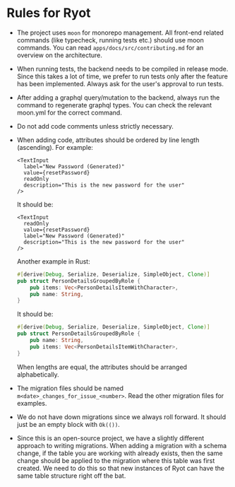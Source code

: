 # Rules for Ryot

- The project uses `moon` for monorepo management. All front-end related commands (like
  typecheck, running tests etc.) should use moon commands. You can read
  `apps/docs/src/contributing.md` for an overview on the architecture.
- When running tests, the backend needs to be compiled in release mode. Since this takes a
  lot of time, we prefer to run tests only after the feature has been implemented. Always
  ask for the user's approval to run tests.
- After adding a graphql query/mutation to the backend, always run the command to
  regenerate graphql types. You can check the relevant moon.yml for the correct command.
- Do not add code comments unless strictly necessary.
- When adding code, attributes should be ordered by line length (ascending). For
  example:

  ```tsx
  <TextInput
    label="New Password (Generated)"
    value={resetPassword}
    readOnly
    description="This is the new password for the user"
  />
  ```

  It should be:

  ```tsx
  <TextInput
    readOnly
    value={resetPassword}
    label="New Password (Generated)"
    description="This is the new password for the user"
  />
  ```

  Another example in Rust:

  ```rs
  #[derive(Debug, Serialize, Deserialize, SimpleObject, Clone)]
  pub struct PersonDetailsGroupedByRole {
      pub items: Vec<PersonDetailsItemWithCharacter>,
      pub name: String,
  }
  ```

  It should be:

  ```rs
  #[derive(Debug, Serialize, Deserialize, SimpleObject, Clone)]
  pub struct PersonDetailsGroupedByRole {
      pub name: String,
      pub items: Vec<PersonDetailsItemWithCharacter>,
  }
  ```

  When lengths are equal, the attributes should be arranged alphabetically.

- The migration files should be named `m<date>_changes_for_issue_<number>`. Read the other
  migration files for examples.
- We do not have down migrations since we always roll forward. It should just be an empty
  block with `Ok(())`.
- Since this is an open-source project, we have a slightly different approach to writing
  migrations. When adding a migration with a schema change, if the table you are working
  with already exists, then the same change should be applied to the migration where this
  table was first created. We need to do this so that new instances of Ryot can have the
  same table structure right off the bat.
